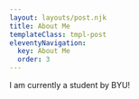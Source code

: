 ```yaml
---
layout: layouts/post.njk
title: About Me
templateClass: tmpl-post
eleventyNavigation:
  key: About Me
  order: 3
---
```


I am currently a student by BYU!
